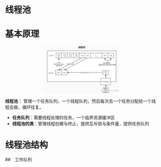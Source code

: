 # 线程池

# 基本原理

<p style="text-align:center;"><img src="./../../image/theory/threadPool.jpg" width="50%" align="middle" /></p>

**线程池：** 管理一个任务队列，一个线程队列，然后每次去一个任务分配给一个线程去做，循环往复。

- **任务队列**：需要线程处理的任务，一个临界资源缓冲区
- **线程池的类**：管理线程创建与终止，提供互斥锁与条件量，提供任务队列


# 线程池结构

##　工作队列


